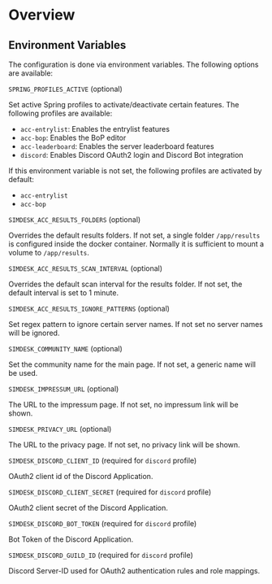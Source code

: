 # Overview

## Environment Variables

The configuration is done via environment variables. The following options are available:

`SPRING_PROFILES_ACTIVE` (optional)

Set active Spring profiles to activate/deactivate certain features. The following profiles are available:

- `acc-entrylist`: Enables the entrylist features
- `acc-bop`: Enables the BoP editor
- `acc-leaderboard`: Enables the server leaderboard features
- `discord`: Enables Discord OAuth2 login and Discord Bot integration

If this environment variable is not set, the following profiles are activated by default:

- `acc-entrylist`
- `acc-bop`

`SIMDESK_ACC_RESULTS_FOLDERS` (optional)

Overrides the default results folders. If not set, a single folder `/app/results` is configured inside the docker
container.
Normally it is sufficient to mount a volume to `/app/results`.

`SIMDESK_ACC_RESULTS_SCAN_INTERVAL` (optional)

Overrides the default scan interval for the results folder. If not set, the default interval is set to 1 minute.

`SIMDESK_ACC_RESULTS_IGNORE_PATTERNS` (optional)

Set regex pattern to ignore certain server names. If not set no server names will be ignored.

`SIMDESK_COMMUNITY_NAME` (optional)

Set the community name for the main page. If not set, a generic name will be used.

`SIMDESK_IMPRESSUM_URL` (optional)

The URL to the impressum page. If not set, no impressum link will be shown.

`SIMDESK_PRIVACY_URL` (optional)

The URL to the privacy page. If not set, no privacy link will be shown.

`SIMDESK_DISCORD_CLIENT_ID` (required for `discord` profile)

OAuth2 client id of the Discord Application.

`SIMDESK_DISCORD_CLIENT_SECRET` (required for `discord` profile)

OAuth2 client secret of the Discord Application.

`SIMDESK_DISCORD_BOT_TOKEN` (required for `discord` profile)

Bot Token of the Discord Application.

`SIMDESK_DISCORD_GUILD_ID` (required for `discord` profile)

Discord Server-ID used for OAuth2 authentication rules and role mappings.